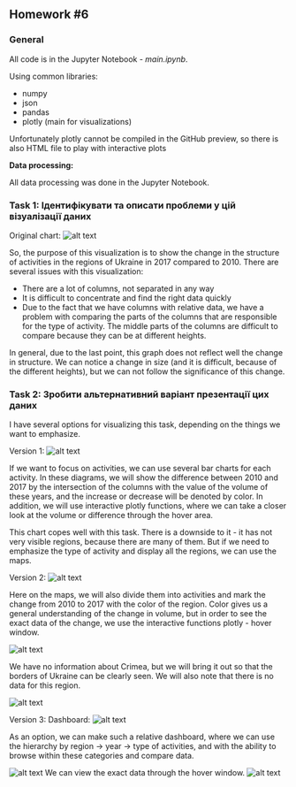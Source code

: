 ## Homework #6

### General

All code is in the Jupyter Notebook - *main.ipynb*.

Using common libraries:
- numpy
- json
- pandas
- plotly (main for visualizations)

Unfortunately plotly cannot be compiled in the GitHub preview, so there is also HTML file to play with interactive plots

**Data processing:**

All data processing was done in the Jupyter Notebook.

### Task 1: Ідентифікувати та описати проблеми у цій візуалізації даних
Original chart:
![alt text](https://github.com/Katerunner/Visualization/blob/main/HW6/original.png)

So, the purpose of this visualization is to show the change in the structure of activities in the regions of Ukraine in 2017 compared to 2010. There are several issues with this visualization:
- There are a lot of columns, not separated in any way
- It is difficult to concentrate and find the right data quickly
- Due to the fact that we have columns with relative data, we have a problem with comparing the parts of the columns that are responsible for the type of activity. The middle parts of the columns are difficult to compare because they can be at different heights.

In general, due to the last point, this graph does not reflect well the change in structure. We can notice a change in size (and it is difficult, because of the different heights), but we can not follow the significance of this change.

### Task 2: Зробити альтернативний варіант презентації цих даних
I have several options for visualizing this task, depending on the things we want to emphasize.

Version 1:
![alt text](https://github.com/Katerunner/Visualization/blob/main/HW6/plot1.png)

If we want to focus on activities, we can use several bar charts for each activity. In these diagrams, we will show the difference between 2010 and 2017 by the intersection of the columns with the value of the volume of these years, and the increase or decrease will be denoted by color. In addition, we will use interactive plotly functions, where we can take a closer look at the volume or difference through the hover area.

This chart copes well with this task. There is a downside to it - it has not very visible regions, because there are many of them. But if we need to emphasize the type of activity and display all the regions, we can use the maps.

Version 2:
![alt text](https://github.com/Katerunner/Visualization/blob/main/HW6/plot2.png)

Here on the maps, we will also divide them into activities and mark the change from 2010 to 2017 with the color of the region. Color gives us a general understanding of the change in volume, but in order to see the exact data of the change, we use the interactive functions plotly - hover window.

![alt text](https://github.com/Katerunner/Visualization/blob/main/HW6/plot2_1.png)

We have no information about Crimea, but we will bring it out so that the borders of Ukraine can be clearly seen. We will also note that there is no data for this region.

![alt text](https://github.com/Katerunner/Visualization/blob/main/HW6/plot2_2.png)

Version 3:
Dashboard:
![alt text](https://github.com/Katerunner/Visualization/blob/main/HW6/plot3.png)

As an option, we can make such a relative dashboard, where we can use the hierarchy by region -> year -> type of activities, and with the ability to browse within these categories and compare data.

![alt text](https://github.com/Katerunner/Visualization/blob/main/HW6/plot3_1.png)
We can view the exact data through the hover window.
![alt text](https://github.com/Katerunner/Visualization/blob/main/HW6/plot3_2.png)

